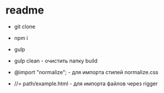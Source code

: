 # readme
* git clone 
* npm i 
* gulp


* gulp clean - очистить папку build
* @import "normalize"; - для импорта стилей normalize.css
*  //= path/example.html - для импорта файлов через rigger 
